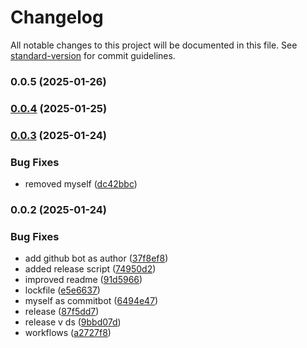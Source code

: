 # Changelog

All notable changes to this project will be documented in this file. See [standard-version](https://github.com/conventional-changelog/standard-version) for commit guidelines.

### 0.0.5 (2025-01-26)

### [0.0.4](https://github.com/lucaperullo/template-vite-chakra-template/compare/v0.0.3...v0.0.4) (2025-01-25)

### [0.0.3](https://github.com/lucaperullo/template-vite-chakra-template/compare/v0.0.2...v0.0.3) (2025-01-24)


### Bug Fixes

* removed myself ([dc42bbc](https://github.com/lucaperullo/template-vite-chakra-template/commit/dc42bbcd6b67a391368b9e27d760441df55bd0ec))

### 0.0.2 (2025-01-24)


### Bug Fixes

* add github bot as author ([37f8ef8](https://github.com/lucaperullo/template-vite-chakra-template/commit/37f8ef89540fc954cc717f6512ae8747238583bc))
* added release script ([74950d2](https://github.com/lucaperullo/template-vite-chakra-template/commit/74950d2ea9d875673b6599f8967ff9a91df6b39a))
* improved readme ([91d5966](https://github.com/lucaperullo/template-vite-chakra-template/commit/91d5966bb99b72bd9c5d52cb48d6bd4b7a4adbda))
* lockfile ([e5e6637](https://github.com/lucaperullo/template-vite-chakra-template/commit/e5e6637bab843839559c79f72f3e932212736959))
* myself as commitbot ([6494e47](https://github.com/lucaperullo/template-vite-chakra-template/commit/6494e471957b825d73bee6f3232df47baf0518ce))
* release ([87f5dd7](https://github.com/lucaperullo/template-vite-chakra-template/commit/87f5dd7c82d03abbd6121cba34182f4aca06d4fe))
* release v ds ([9bbd07d](https://github.com/lucaperullo/template-vite-chakra-template/commit/9bbd07d027be52b914e86398c0d768a4150fd717))
* workflows ([a2727f8](https://github.com/lucaperullo/template-vite-chakra-template/commit/a2727f8b2a2bae26a40118d4b6c982409df54ec3))
